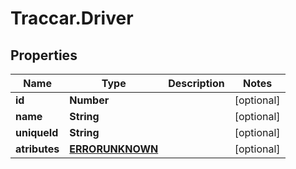 # Traccar.Driver

## Properties
Name | Type | Description | Notes
------------ | ------------- | ------------- | -------------
**id** | **Number** |  | [optional] 
**name** | **String** |  | [optional] 
**uniqueId** | **String** |  | [optional] 
**atributes** | [**ERRORUNKNOWN**](ERRORUNKNOWN.md) |  | [optional] 



